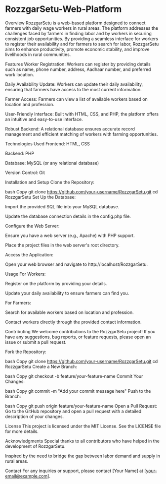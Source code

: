 # RozzgarSetu-Web-Platform

Overview
RozzgarSetu is a web-based platform designed to connect farmers with daily wage workers in rural areas. The platform addresses the challenges faced by farmers in finding labor and by workers in securing consistent job opportunities. By providing a seamless interface for workers to register their availability and for farmers to search for labor, RozzgarSetu aims to enhance productivity, promote economic stability, and improve livelihoods in rural communities.

Features
Worker Registration: Workers can register by providing details such as name, phone number, address, Aadhaar number, and preferred work location.

Daily Availability Update: Workers can update their daily availability, ensuring that farmers have access to the most current information.

Farmer Access: Farmers can view a list of available workers based on location and profession.

User-Friendly Interface: Built with HTML, CSS, and PHP, the platform offers an intuitive and easy-to-use interface.

Robust Backend: A relational database ensures accurate record management and efficient matching of workers with farming opportunities.

Technologies Used
Frontend: HTML, CSS

Backend: PHP

Database: MySQL (or any relational database)

Version Control: Git

Installation and Setup
Clone the Repository:

bash
Copy
git clone https://github.com/your-username/RozzgarSetu.git
cd RozzgarSetu
Set Up the Database:

Import the provided SQL file into your MySQL database.

Update the database connection details in the config.php file.

Configure the Web Server:

Ensure you have a web server (e.g., Apache) with PHP support.

Place the project files in the web server's root directory.

Access the Application:

Open your web browser and navigate to http://localhost/RozzgarSetu.

Usage
For Workers:

Register on the platform by providing your details.

Update your daily availability to ensure farmers can find you.

For Farmers:

Search for available workers based on location and profession.

Contact workers directly through the provided contact information.

Contributing
We welcome contributions to the RozzgarSetu project! If you have any suggestions, bug reports, or feature requests, please open an issue or submit a pull request.

Fork the Repository:

bash
Copy
git clone https://github.com/your-username/RozzgarSetu.git
cd RozzgarSetu
Create a New Branch:

bash
Copy
git checkout -b feature/your-feature-name
Commit Your Changes:

bash
Copy
git commit -m "Add your commit message here"
Push to the Branch:

bash
Copy
git push origin feature/your-feature-name
Open a Pull Request: Go to the GitHub repository and open a pull request with a detailed description of your changes.

License
This project is licensed under the MIT License. See the LICENSE file for more details.

Acknowledgments
Special thanks to all contributors who have helped in the development of RozzgarSetu.

Inspired by the need to bridge the gap between labor demand and supply in rural areas.

Contact
For any inquiries or support, please contact [Your Name] at [your-email@example.com].

